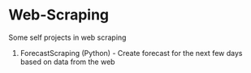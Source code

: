 # Web-Scraping
Some self projects in web scraping

1. ForecastScraping (Python) - Create forecast for the next few days based on data from the web
